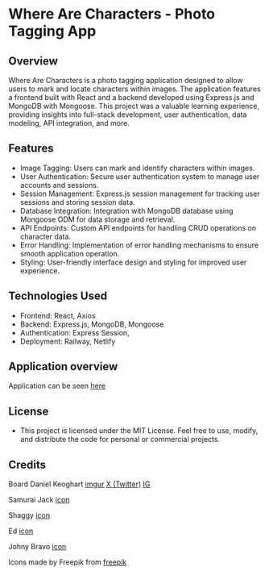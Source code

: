 # Where Are Characters - Photo Tagging App

## Overview

Where Are Characters is a photo tagging application designed to allow users to mark and locate characters within images. The application features a frontend built with React and a backend developed using Express.js and MongoDB with Mongoose. This project was a valuable learning experience, providing insights into full-stack development, user authentication, data modeling, API integration, and more.

## Features

- Image Tagging: Users can mark and identify characters within images.
- User Authentication: Secure user authentication system to manage user accounts and sessions.
- Session Management: Express.js session management for tracking user sessions and storing session data.
- Database Integration: Integration with MongoDB database using Mongoose ODM for data storage and retrieval.
- API Endpoints: Custom API endpoints for handling CRUD operations on character data.
- Error Handling: Implementation of error handling mechanisms to ensure smooth application operation.
- Styling: User-friendly interface design and styling for improved user experience.

## Technologies Used

- Frontend: React, Axios
- Backend: Express.js, MongoDB, Mongoose
- Authentication: Express Session,
- Deployment: Railway, Netlify

## Application overview

Application can be seen [here](https://where-is-character.netlify.app/)

## License

- This project is licensed under the MIT License. Feel free to use, modify, and distribute the code for personal or commercial projects.

## Credits

Board Daniel Keoghart [imgur](https://imgur.com/qnHGiJ8) [X (Twitter)](https://twitter.com/DanielKeoghArt) [IG](https://www.instagram.com/danielkeoghart/?hl=en)

Samurai Jack [icon](https://upload.wikimedia.org/wikipedia/en/thumb/7/7f/The_Samurai.jpg/260px-The_Samurai.jpg)

Shaggy [icon](https://upload.wikimedia.org/wikipedia/en/8/87/ShaggyRogers.png)

Ed [icon](https://static.wikia.nocookie.net/edwikia/images/c/cd/Eddy.png/revision/latest?cb=20220205143725)

Johny Bravo [icon](<https://johnnybravo.fandom.com/wiki/Johnny_Bravo_(character)>)

Icons made by Freepik from [freepik](https://www.freepik.com)
